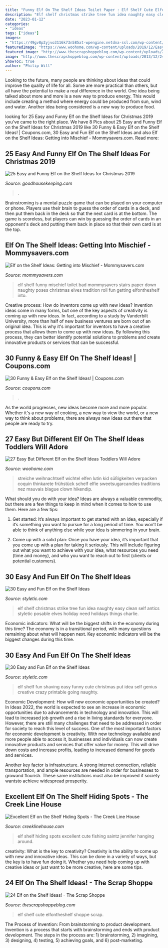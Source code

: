 ```yaml
---
title: "Funny Elf On The Shelf Ideas Toilet Paper : Elf Shelf Cute Elfontheshelf Shoppe Scrap"
description: "Elf shelf christmas strike tree fun idea naughty easy clean self antics styletic posable elves holiday need holidays things charlie"
date: "2023-01-12"
categories:
- "ideas"
tags: ["ideas"]
images:
- "https://49gv8p2yjvo3116k73n585at-wpengine.netdna-ssl.com/wp-content/uploads/2015/12/Easy_Elf_on_the_Shelf_Ideas_26-e1479923175594.jpeg"
featuredImage: "https://www.woohome.com/wp-content/uploads/2019/12/Easy-Elf-On-The-Shelf-Ideas-25.jpg"
featured_image: "http://www.thescrapshoppeblog.com/wp-content/uploads/2013/12/24-Elf-on-the-shelf-ideas.jpg"
image: "http://www.thescrapshoppeblog.com/wp-content/uploads/2013/12/24-Elf-on-the-shelf-ideas.jpg"
ShowToc: true
author: "Philip Will"
---
```



Looking to the future, many people are thinking about ideas that could improve the quality of life for all. Some are more practical than others, but all have the potential to make a real difference in the world. One idea being talked about more and more is a new way to produce energy. This would include creating a method where energy could be produced from sun, wind and water. Another idea being considered is a new way to produce food.

	

		
looking for 25 Easy and Funny Elf on the Shelf Ideas for Christmas 2019 you've came to the right place. We have 8 Pics about 25 Easy and Funny Elf on the Shelf Ideas for Christmas 2019 like 30 Funny &amp; Easy Elf on the Shelf Ideas! | Coupons.com, 30 Easy and Fun Elf on the Shelf Ideas and also Elf on the Shelf Ideas: Getting into Mischief - Mommysavers.com. Read more:
		
    
## 25 Easy And Funny Elf On The Shelf Ideas For Christmas 2019

<img loading=lazy src="https://hips.hearstapps.com/vader-prod.s3.amazonaws.com/1539721619-il_642xN.1508827998_pdde.jpg?crop=1xw:0.997xh;center,top&amp;resize=480:*" onerror="this.onerror=null;this.src='https://tse2.mm.bing.net/th?id=OIP.hOblTeqXyjhMz-PZ_wQnQwHaLH&amp;pid=15.1';" alt="25 Easy and Funny Elf on the Shelf Ideas for Christmas 2019">

_Source: goodhousekeeping.com_

>. 

	

Brainstroming is a mental puzzle game that can be played on your computer or phone. Players use their brain to guess the order of cards in a deck, and then put them back in the deck so that the next card is at the bottom. The game is scoreless, but players can win by guessing the order of cards in an opponent's deck and putting them back in place so that their own card is at the top.

    
## Elf On The Shelf Ideas: Getting Into Mischief - Mommysavers.com

<img loading=lazy src="http://www.mommysavers.com/wp-content/uploads/2012/12/900x900px-LL-4dbd4ac6_IMG_6802.jpeg" onerror="this.onerror=null;this.src='https://tse1.mm.bing.net/th?id=OIP.UOOEUjmo45sNvPLLTsiEHgHaLH&amp;pid=15.1';" alt="Elf on the Shelf Ideas: Getting into Mischief - Mommysavers.com">

_Source: mommysavers.com_

>elf shelf funny mischief toilet bad mommysavers stairs paper down naughty poses christmas elves tradition roll fun getting elfontheshelf into. 

	

Creative process: How do inventors come up with new ideas?
Invention ideas come in many forms, but one of the key aspects of creativity is coming up with new ideas. In fact, according to a study by Vanderbilt University, more than half of new business ventures are born out of an original idea. This is why it's important for inventors to have a creative process that allows them to come up with new ideas. By following this process, they can better identify potential solutions to problems and create innovative products or services that can be successful.

    
## 30 Funny &amp; Easy Elf On The Shelf Ideas! | Coupons.com

<img loading=lazy src="https://49gv8p2yjvo3116k73n585at-wpengine.netdna-ssl.com/wp-content/uploads/2015/12/Easy_Elf_on_the_Shelf_Ideas_26-e1479923175594.jpeg" onerror="this.onerror=null;this.src='https://tse4.mm.bing.net/th?id=OIP.YejxShQXejUCFCwRbU-arQHaLH&amp;pid=15.1';" alt="30 Funny &amp; Easy Elf on the Shelf Ideas! | Coupons.com">

_Source: coupons.com_

>. 

	

As the world progresses, new ideas become more and more popular. Whether it's a new way of cooking, a new way to view the world, or a new way to think about problems, there are always new ideas out there that people are ready to try.

    
## 27 Easy But Different Elf On The Shelf Ideas Toddlers Will Adore

<img loading=lazy src="https://www.woohome.com/wp-content/uploads/2019/12/Easy-Elf-On-The-Shelf-Ideas-25.jpg" onerror="this.onerror=null;this.src='https://tse4.mm.bing.net/th?id=OIP.MeZ2X7JpLrArsZMclZpG2gHaJ4&amp;pid=15.1';" alt="27 Easy But Different Elf on the Shelf Ideas Toddlers Will Adore">

_Source: woohome.com_

>streiche weihnachtself wichtel elfen lutin kid süßigkeiten verpacken coquin thinkarete frühstück schelf elfie sweetsugarcandies traditions nez mauvais blague clown hikendip. 

	

What should you do with your idea?
Ideas are always a valuable commodity, but there are a few things to keep in mind when it comes to how to use them. Here are a few tips: 
1. Get started: It’s always important to get started with an idea, especially if it’s something you want to pursue for a long period of time. You won’t be able to think of anything else while your idea is simmering in your brain.

2. Come up with a solid plan: Once you have your idea, it’s important that you come up with a plan for taking it seriously. This will include figuring out what you want to achieve with your idea, what resources you need (time and money), and who you want to reach out to first (clients or potential customers). 


    
## 30 Easy And Fun Elf On The Shelf Ideas

<img loading=lazy src="http://styletic.com/wp-content/uploads/2015/12/elf-on-the-shelf-ideas/21-elf-on-the-shelf-ideas.jpg" onerror="this.onerror=null;this.src='https://tse1.mm.bing.net/th?id=OIP.etZ6gJJc68AzXhFSy2ACQAHaNK&amp;pid=15.1';" alt="30 Easy and Fun Elf on the Shelf Ideas">

_Source: styletic.com_

>elf shelf christmas strike tree fun idea naughty easy clean self antics styletic posable elves holiday need holidays things charlie. 

	

Economic indicators: What will be the biggest shifts in the economy during this time?
The economy is in a transitional period, with many questions remaining about what will happen next. Key economic indicators will be the biggest changes during this time.

    
## 30 Easy And Fun Elf On The Shelf Ideas

<img loading=lazy src="http://styletic.com/wp-content/uploads/2015/12/elf-on-the-shelf-ideas/17-elf-on-the-shelf-ideas.jpg" onerror="this.onerror=null;this.src='https://tse4.mm.bing.net/th?id=OIP.6AMSBk3zHlNIbBSe9PEWFAHaLJ&amp;pid=15.1';" alt="30 Easy and Fun Elf on the Shelf Ideas">

_Source: styletic.com_

>elf shelf fun shaving easy funny cute christmas put idea self genius creative crazy printable going naughty. 

	

Economic Development: How will new economic opportunities be created?
In Ideas 2022, the world is expected to see an increase in economic opportunities due to advancements in technology and innovation. This will lead to increased job growth and a rise in living standards for everyone. However, there are still many challenges that need to be addressed in order for society to reach this level of success. 
One of the most important factors for economic development is creativity. With new technology available and more people able to access it, businesses and individuals can now create innovative products and services that offer value for money. This will drive down costs and increase profits, leading to increased demand for goods and services.

Another key factor is infrastructure. A strong internet connection, reliable transportation, and ample resources are needed in order for businesses to growand flourish. These same institutions must also be improved if society wantsto achieve widespread prosperity.

    
## Excellent Elf On The Shelf Hiding Spots - The Creek Line House

<img loading=lazy src="http://www.creeklinehouse.com/wp-content/uploads/2016/12/02-Fishing.jpg" onerror="this.onerror=null;this.src='https://tse2.mm.bing.net/th?id=OIP.ZsPMZwsTOo3spUN_2j5KlAHaLH&amp;pid=15.1';" alt="Excellent Elf on the Shelf Hiding Spots - The Creek Line House">

_Source: creeklinehouse.com_

>elf shelf hiding spots excellent cute fishing saintz jennifer hanging around. 

	

creativity: What is the key to creativity?
Creativity is the ability to come up with new and innovative ideas. This can be done in a variety of ways, but the key is to have fun doing it. Whether you need help coming up with creative ideas or just want to be more creative, here are some tips.

    
## 24 Elf On The Shelf Ideas! - The Scrap Shoppe

<img loading=lazy src="http://www.thescrapshoppeblog.com/wp-content/uploads/2013/12/24-Elf-on-the-shelf-ideas.jpg" onerror="this.onerror=null;this.src='https://tse4.mm.bing.net/th?id=OIP.FEIlEuaRYN09eNbh7B8FzAHaHa&amp;pid=15.1';" alt="24 Elf on the Shelf Ideas! - The Scrap Shoppe">

_Source: thescrapshoppeblog.com_

>elf shelf cute elfontheshelf shoppe scrap. 

	

The Process of Invention: From brainstorming to product development.
Invention is a process that starts with brainstorming and ends with product development. The steps in the process are: 1) brainstorming, 2) imagining, 3) designing, 4) testing, 5) achieving goals, and 6) post-marketing.

